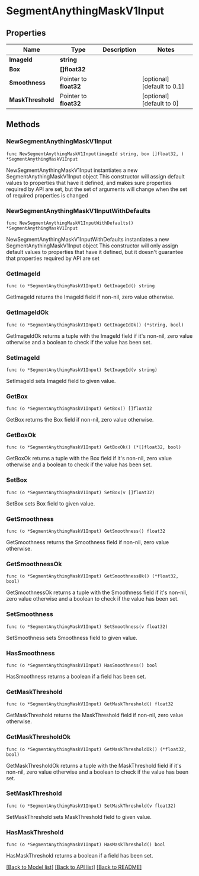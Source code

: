 # SegmentAnythingMaskV1Input

## Properties

Name | Type | Description | Notes
------------ | ------------- | ------------- | -------------
**ImageId** | **string** |  | 
**Box** | **[]float32** |  | 
**Smoothness** | Pointer to **float32** |  | [optional] [default to 0.1]
**MaskThreshold** | Pointer to **float32** |  | [optional] [default to 0]

## Methods

### NewSegmentAnythingMaskV1Input

`func NewSegmentAnythingMaskV1Input(imageId string, box []float32, ) *SegmentAnythingMaskV1Input`

NewSegmentAnythingMaskV1Input instantiates a new SegmentAnythingMaskV1Input object
This constructor will assign default values to properties that have it defined,
and makes sure properties required by API are set, but the set of arguments
will change when the set of required properties is changed

### NewSegmentAnythingMaskV1InputWithDefaults

`func NewSegmentAnythingMaskV1InputWithDefaults() *SegmentAnythingMaskV1Input`

NewSegmentAnythingMaskV1InputWithDefaults instantiates a new SegmentAnythingMaskV1Input object
This constructor will only assign default values to properties that have it defined,
but it doesn't guarantee that properties required by API are set

### GetImageId

`func (o *SegmentAnythingMaskV1Input) GetImageId() string`

GetImageId returns the ImageId field if non-nil, zero value otherwise.

### GetImageIdOk

`func (o *SegmentAnythingMaskV1Input) GetImageIdOk() (*string, bool)`

GetImageIdOk returns a tuple with the ImageId field if it's non-nil, zero value otherwise
and a boolean to check if the value has been set.

### SetImageId

`func (o *SegmentAnythingMaskV1Input) SetImageId(v string)`

SetImageId sets ImageId field to given value.


### GetBox

`func (o *SegmentAnythingMaskV1Input) GetBox() []float32`

GetBox returns the Box field if non-nil, zero value otherwise.

### GetBoxOk

`func (o *SegmentAnythingMaskV1Input) GetBoxOk() (*[]float32, bool)`

GetBoxOk returns a tuple with the Box field if it's non-nil, zero value otherwise
and a boolean to check if the value has been set.

### SetBox

`func (o *SegmentAnythingMaskV1Input) SetBox(v []float32)`

SetBox sets Box field to given value.


### GetSmoothness

`func (o *SegmentAnythingMaskV1Input) GetSmoothness() float32`

GetSmoothness returns the Smoothness field if non-nil, zero value otherwise.

### GetSmoothnessOk

`func (o *SegmentAnythingMaskV1Input) GetSmoothnessOk() (*float32, bool)`

GetSmoothnessOk returns a tuple with the Smoothness field if it's non-nil, zero value otherwise
and a boolean to check if the value has been set.

### SetSmoothness

`func (o *SegmentAnythingMaskV1Input) SetSmoothness(v float32)`

SetSmoothness sets Smoothness field to given value.

### HasSmoothness

`func (o *SegmentAnythingMaskV1Input) HasSmoothness() bool`

HasSmoothness returns a boolean if a field has been set.

### GetMaskThreshold

`func (o *SegmentAnythingMaskV1Input) GetMaskThreshold() float32`

GetMaskThreshold returns the MaskThreshold field if non-nil, zero value otherwise.

### GetMaskThresholdOk

`func (o *SegmentAnythingMaskV1Input) GetMaskThresholdOk() (*float32, bool)`

GetMaskThresholdOk returns a tuple with the MaskThreshold field if it's non-nil, zero value otherwise
and a boolean to check if the value has been set.

### SetMaskThreshold

`func (o *SegmentAnythingMaskV1Input) SetMaskThreshold(v float32)`

SetMaskThreshold sets MaskThreshold field to given value.

### HasMaskThreshold

`func (o *SegmentAnythingMaskV1Input) HasMaskThreshold() bool`

HasMaskThreshold returns a boolean if a field has been set.


[[Back to Model list]](../README.md#documentation-for-models) [[Back to API list]](../README.md#documentation-for-api-endpoints) [[Back to README]](../README.md)


